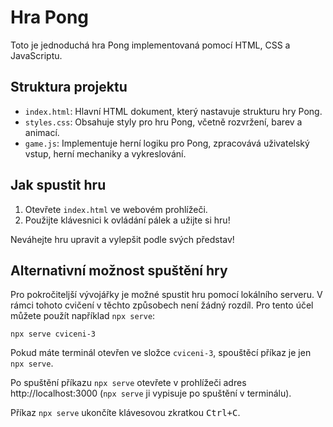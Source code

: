 # Hra Pong

Toto je jednoduchá hra Pong implementovaná pomocí HTML, CSS a JavaScriptu.

## Struktura projektu

- `index.html`: Hlavní HTML dokument, který nastavuje strukturu hry Pong.
- `styles.css`: Obsahuje styly pro hru Pong, včetně rozvržení, barev a animací.
- `game.js`: Implementuje herní logiku pro Pong, zpracovává uživatelský vstup, herní mechaniky a vykreslování.

## Jak spustit hru

1. Otevřete `index.html` ve webovém prohlížeči.
2. Použijte klávesnici k ovládání pálek a užijte si hru!

Neváhejte hru upravit a vylepšit podle svých představ!

## Alternativní možnost spuštění hry

Pro pokročiteljší vývojářky je možné spustit hru pomocí lokálního serveru. V rámci tohoto cvičení v těchto způsobech není žádný rozdíl. Pro tento účel můžete použít například `npx serve`:

```shell
npx serve cviceni-3
```

Pokud máte terminál otevřen ve složce `cviceni-3`, spouštěcí příkaz je jen `npx serve`.

Po spuštění příkazu `npx serve` otevřete v prohlížeči adres http://localhost:3000 (`npx serve` ji vypisuje po spuštění v terminálu).

Příkaz `npx serve` ukončíte klávesovou zkratkou <kbd>Ctrl+C</kbd>.
